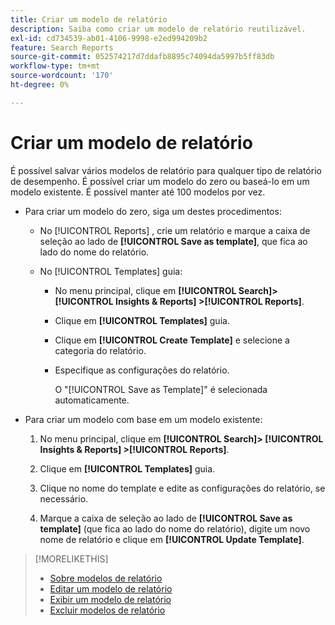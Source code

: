 ```yaml
---
title: Criar um modelo de relatório
description: Saiba como criar um modelo de relatório reutilizável.
exl-id: cd734539-ab01-4106-9998-e2ed994209b2
feature: Search Reports
source-git-commit: 052574217d7ddafb8895c74094da5997b5ff83db
workflow-type: tm+mt
source-wordcount: '170'
ht-degree: 0%

---
```


# Criar um modelo de relatório

É possível salvar vários modelos de relatório para qualquer tipo de relatório de desempenho. É possível criar um modelo do zero ou baseá-lo em um modelo existente. É possível manter até 100 modelos por vez.

* Para criar um modelo do zero, siga um destes procedimentos:

   * No [!UICONTROL Reports] , crie um relatório e marque a caixa de seleção ao lado de **[!UICONTROL Save as template]**, que fica ao lado do nome do relatório.

   * No [!UICONTROL Templates] guia:

      * No menu principal, clique em **[!UICONTROL Search]> [!UICONTROL Insights & Reports] >[!UICONTROL Reports]**.

      * Clique em **[!UICONTROL Templates]** guia.

      * Clique em **[!UICONTROL Create Template]** e selecione a categoria do relatório.

      * Especifique as configurações do relatório.

        O &quot;[!UICONTROL Save as Template]&quot; é selecionada automaticamente.

* Para criar um modelo com base em um modelo existente:

   1. No menu principal, clique em **[!UICONTROL Search]> [!UICONTROL Insights & Reports] >[!UICONTROL Reports]**.

   1. Clique em **[!UICONTROL Templates]** guia.

   1. Clique no nome do template e edite as configurações do relatório, se necessário.

   1. Marque a caixa de seleção ao lado de **[!UICONTROL Save as template]** (que fica ao lado do nome do relatório), digite um novo nome de relatório e clique em **[!UICONTROL Update Template]**.

>[!MORELIKETHIS]
>
>* [Sobre modelos de relatório](template-about.md)
>* [Editar um modelo de relatório](template-edit.md)
>* [Exibir um modelo de relatório](template-view.md)
>* [Excluir modelos de relatório](template-delete.md)
